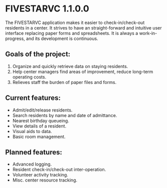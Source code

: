 # FIVESTARVC 1.1.0.0

The FIVESTARVC application makes it easier to check-in/check-out residents in a center. It strives
to have an straight-forward and intuitive user interface replacing paper forms and spreadsheets. It is 
always a work-in-progress, and its development is continuous. 

Goals of the project:
---------------------
1. Organize and quickly retrieve data on staying residents.
2. Help center managers find areas of improvement, reduce long-term operating costs.
3. Relieves staff the burden of paper files and forms.

Current features:
-----------------
* Admit/edit/release residents. 
* Search residents by name and date of admittance.
* Nearest birthday queueing.
* View details of a resident.
* Visual aids to data.
* Basic room management. 

Planned features:
-----------------
* Advanced logging.
* Resident check-in/check-out inter-operation. 
* Volunteer activity tracking.
* Misc. center resource tracking. 